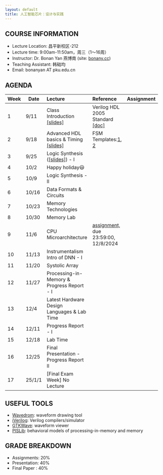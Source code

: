 ```yaml
---
layout: default
title: 人工智能芯片：设计与实践
---
```


## COURSE INFORMATION

- Lecture Location: 昌平新校区-212
- Lecture time:	9:00am-11:50am，周三（1～16周）
- Instructor: Dr. Bonan Yan 燕博南 (site: [bonany.cc](https://bonany.cc))
- Teaching Assistant: 韩础均
- Email:	bonanyan AT pku.edu.cn

## AGENDA

| Week | Date   | Lecture                                                                 | Reference                                                                                                | Assignment |
| ---- | ------ | :---------------------------------------------------------------------- | :------------------------------------------------------------------------------------------------------- | ---------- |
| 1    | 9/11   | Class Introduction [\[slides\]](/assets/lec/Lec1_intro.pdf)             | Verilog HDL 2005 Standard [\[doc\]](/assets/lec/IEEE.1364-2005_Verilog2005.pdf)                          |            |
| 2    | 9/18   | Advanced HDL basics & Timing [\[slides\]](/assets/lec/Lec2_verilog.pdf) | FSM Templates:[1](/assets/other/mealy_state_machine_v.zip), [2](/assets/other/moore_state_machine_v.zip) |            |
| 3    | 9/25   | Logic Synthesis ([\[slides\]](/assets/lec/Lec3_logicsyn.pdf)) - I       |                                                                                                          |            |
| 4    | 10/2   | Happy holiday😃                                                        |                                                                                                          |            |
| 5    | 10/9   | Logic Synthesis - II                                                    |                                                                                                          |            |
| 6    | 10/16  | Data Formats & Circuits                                                 |                                                                                                          |            |
| 7    | 10/23  | Memory   Technologies                                                   |                                                                                                          |            |
| 8    | 10/30  | Memory Lab                                                              |                                                                                                          |            |
| 9    | 11/6   | CPU Microarchitecture                                                   | [assignment,](/assets/assignment/assignment.pdf) due 23:59:00, 12/8/2024                                                                                            |            |
| 10   | 11/13  | Instrumentalism Intro of DNN - I                                        |                                                                                                          |            |
| 11   | 11/20  | Systolic Array                                                          |                                                                                                          |            |
| 12   | 11/27  | Processing-in-Memory  & Progress Report - I                             |                                                                                                          |            |
| 13   | 12/4   | Latest Hardware Design Languages & Lab Time                             |                                                                                                          |            |
| 14   | 12/11  | Progress Report - I                                                     |                                                                                                          |            |
| 15   | 12/18  | Lab Time                                                                |                                                                                                          |            |
| 16   | 12/25  | Final Presentation - Progress Report II                                 |                                                                                                          |            |
| 17   | 25/1/1 | [Final Exam Week] No Lecture                                            |                                                                                                          |            |

## USEFUL TOOLS

- [Wavedrom](https://wavedrom.com): waveform drawing tool
- [iVerilog](https://github.com/steveicarus/iverilog): Verilog compilers/simulator
- [GTKWave](https://gtkwave.sourceforge.net): waveform viewer
- [PISLib](https://bonany.gitlab.io/pis/): behavioral models of processing-in-memory and memory


## GRADE BREAKDOWN

- Assignments: 20%
- Presentation: 40%
- Final Paper : 40%

